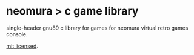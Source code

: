 # neomura > c game library

single-header gnu89 c library for games for neomura virtual retro games console.

[mit licensed](./license.md).
